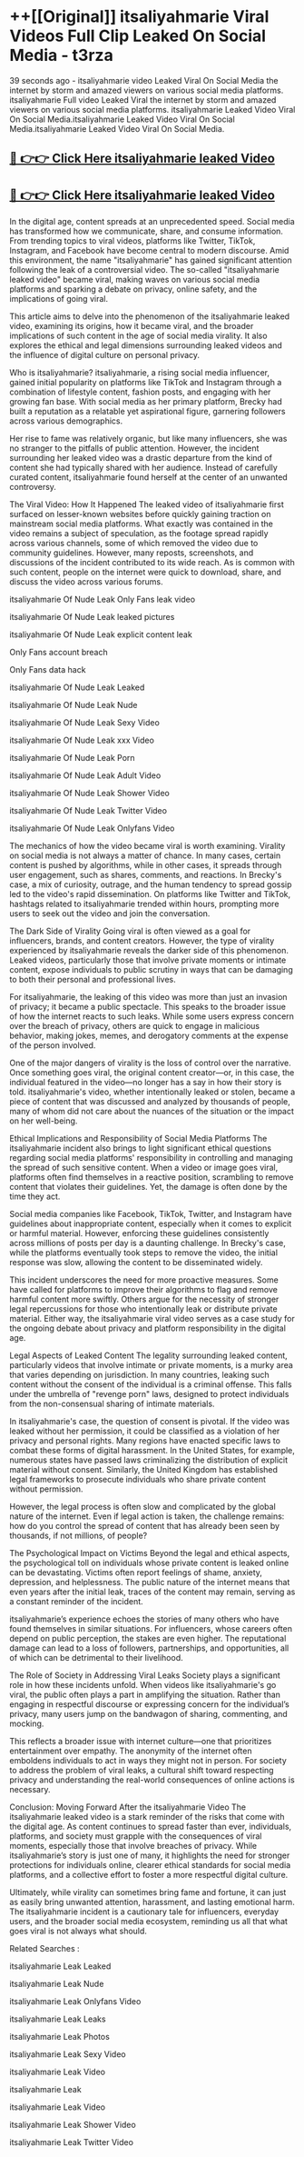 # ++[[Original]] itsaliyahmarie Viral Videos Full Clip Leaked On Social Media - t3rza<br>

39 seconds ago - itsaliyahmarie video Leaked Viral On Social Media the internet by storm and amazed viewers on various social media platforms.
itsaliyahmarie Full video Leaked Viral the internet by storm and amazed viewers on various social media platforms. itsaliyahmarie Leaked Video Viral On Social Media.itsaliyahmarie Leaked Video Viral On Social Media.itsaliyahmarie Leaked Video Viral On Social Media.<br>


## [🔴 👉👉 Click Here itsaliyahmarie leaked Video ](https://onlyclips.site?title=itsaliyahmarie&ref=git)

## [🔴 👉👉 Click Here itsaliyahmarie leaked Video ](https://onlyclips.site?title=itsaliyahmarie&ref=git)

In the digital age, content spreads at an unprecedented speed. Social media has transformed how we communicate, share, and consume information. From trending topics to viral videos, platforms like Twitter, TikTok, Instagram, and Facebook have become central to modern discourse. Amid this environment, the name "itsaliyahmarie" has gained significant attention following the leak of a controversial video. The so-called "itsaliyahmarie leaked video" became viral, making waves on various social media platforms and sparking a debate on privacy, online safety, and the implications of going viral.

This article aims to delve into the phenomenon of the itsaliyahmarie leaked video, examining its origins, how it became viral, and the broader implications of such content in the age of social media virality. It also explores the ethical and legal dimensions surrounding leaked videos and the influence of digital culture on personal privacy.

Who is itsaliyahmarie?
itsaliyahmarie, a rising social media influencer, gained initial popularity on platforms like TikTok and Instagram through a combination of lifestyle content, fashion posts, and engaging with her growing fan base. With social media as her primary platform, Brecky had built a reputation as a relatable yet aspirational figure, garnering followers across various demographics.

Her rise to fame was relatively organic, but like many influencers, she was no stranger to the pitfalls of public attention. However, the incident surrounding her leaked video was a drastic departure from the kind of content she had typically shared with her audience. Instead of carefully curated content, itsaliyahmarie found herself at the center of an unwanted controversy.

The Viral Video: How It Happened
The leaked video of itsaliyahmarie first surfaced on lesser-known websites before quickly gaining traction on mainstream social media platforms. What exactly was contained in the video remains a subject of speculation, as the footage spread rapidly across various channels, some of which removed the video due to community guidelines. However, many reposts, screenshots, and discussions of the incident contributed to its wide reach. As is common with such content, people on the internet were quick to download, share, and discuss the video across various forums.

itsaliyahmarie Of Nude Leak Only Fans leak video

itsaliyahmarie Of Nude Leak leaked pictures

itsaliyahmarie Of Nude Leak explicit content leak

Only Fans account breach

Only Fans data hack

itsaliyahmarie Of Nude Leak Leaked

itsaliyahmarie Of Nude Leak Nude

itsaliyahmarie Of Nude Leak Sexy Video

itsaliyahmarie Of Nude Leak xxx Video

itsaliyahmarie Of Nude Leak Porn

itsaliyahmarie Of Nude Leak Adult Video

itsaliyahmarie Of Nude Leak Shower Video

itsaliyahmarie Of Nude Leak Twitter Video

itsaliyahmarie Of Nude Leak Onlyfans Video

The mechanics of how the video became viral is worth examining. Virality on social media is not always a matter of chance. In many cases, certain content is pushed by algorithms, while in other cases, it spreads through user engagement, such as shares, comments, and reactions. In Brecky's case, a mix of curiosity, outrage, and the human tendency to spread gossip led to the video's rapid dissemination. On platforms like Twitter and TikTok, hashtags related to itsaliyahmarie trended within hours, prompting more users to seek out the video and join the conversation.

The Dark Side of Virality
Going viral is often viewed as a goal for influencers, brands, and content creators. However, the type of virality experienced by itsaliyahmarie reveals the darker side of this phenomenon. Leaked videos, particularly those that involve private moments or intimate content, expose individuals to public scrutiny in ways that can be damaging to both their personal and professional lives.

For itsaliyahmarie, the leaking of this video was more than just an invasion of privacy; it became a public spectacle. This speaks to the broader issue of how the internet reacts to such leaks. While some users express concern over the breach of privacy, others are quick to engage in malicious behavior, making jokes, memes, and derogatory comments at the expense of the person involved.

One of the major dangers of virality is the loss of control over the narrative. Once something goes viral, the original content creator—or, in this case, the individual featured in the video—no longer has a say in how their story is told. itsaliyahmarie's video, whether intentionally leaked or stolen, became a piece of content that was discussed and analyzed by thousands of people, many of whom did not care about the nuances of the situation or the impact on her well-being.

Ethical Implications and Responsibility of Social Media Platforms
The itsaliyahmarie incident also brings to light significant ethical questions regarding social media platforms' responsibility in controlling and managing the spread of such sensitive content. When a video or image goes viral, platforms often find themselves in a reactive position, scrambling to remove content that violates their guidelines. Yet, the damage is often done by the time they act.

Social media companies like Facebook, TikTok, Twitter, and Instagram have guidelines about inappropriate content, especially when it comes to explicit or harmful material. However, enforcing these guidelines consistently across millions of posts per day is a daunting challenge. In Brecky's case, while the platforms eventually took steps to remove the video, the initial response was slow, allowing the content to be disseminated widely.

This incident underscores the need for more proactive measures. Some have called for platforms to improve their algorithms to flag and remove harmful content more swiftly. Others argue for the necessity of stronger legal repercussions for those who intentionally leak or distribute private material. Either way, the itsaliyahmarie viral video serves as a case study for the ongoing debate about privacy and platform responsibility in the digital age.

Legal Aspects of Leaked Content
The legality surrounding leaked content, particularly videos that involve intimate or private moments, is a murky area that varies depending on jurisdiction. In many countries, leaking such content without the consent of the individual is a criminal offense. This falls under the umbrella of "revenge porn" laws, designed to protect individuals from the non-consensual sharing of intimate materials.

In itsaliyahmarie's case, the question of consent is pivotal. If the video was leaked without her permission, it could be classified as a violation of her privacy and personal rights. Many regions have enacted specific laws to combat these forms of digital harassment. In the United States, for example, numerous states have passed laws criminalizing the distribution of explicit material without consent. Similarly, the United Kingdom has established legal frameworks to prosecute individuals who share private content without permission.

However, the legal process is often slow and complicated by the global nature of the internet. Even if legal action is taken, the challenge remains: how do you control the spread of content that has already been seen by thousands, if not millions, of people?

The Psychological Impact on Victims
Beyond the legal and ethical aspects, the psychological toll on individuals whose private content is leaked online can be devastating. Victims often report feelings of shame, anxiety, depression, and helplessness. The public nature of the internet means that even years after the initial leak, traces of the content may remain, serving as a constant reminder of the incident.

itsaliyahmarie’s experience echoes the stories of many others who have found themselves in similar situations. For influencers, whose careers often depend on public perception, the stakes are even higher. The reputational damage can lead to a loss of followers, partnerships, and opportunities, all of which can be detrimental to their livelihood.

The Role of Society in Addressing Viral Leaks
Society plays a significant role in how these incidents unfold. When videos like itsaliyahmarie's go viral, the public often plays a part in amplifying the situation. Rather than engaging in respectful discourse or expressing concern for the individual’s privacy, many users jump on the bandwagon of sharing, commenting, and mocking.

This reflects a broader issue with internet culture—one that prioritizes entertainment over empathy. The anonymity of the internet often emboldens individuals to act in ways they might not in person. For society to address the problem of viral leaks, a cultural shift toward respecting privacy and understanding the real-world consequences of online actions is necessary.

Conclusion: Moving Forward After the itsaliyahmarie Video
The itsaliyahmarie leaked video is a stark reminder of the risks that come with the digital age. As content continues to spread faster than ever, individuals, platforms, and society must grapple with the consequences of viral moments, especially those that involve breaches of privacy. While itsaliyahmarie’s story is just one of many, it highlights the need for stronger protections for individuals online, clearer ethical standards for social media platforms, and a collective effort to foster a more respectful digital culture.

Ultimately, while virality can sometimes bring fame and fortune, it can just as easily bring unwanted attention, harassment, and lasting emotional harm. The itsaliyahmarie incident is a cautionary tale for influencers, everyday users, and the broader social media ecosystem, reminding us all that what goes viral is not always what should.

Related Searches :

itsaliyahmarie Leak Leaked

itsaliyahmarie Leak Nude

itsaliyahmarie Leak Onlyfans Video

itsaliyahmarie Leak Leaks

itsaliyahmarie Leak Photos

itsaliyahmarie Leak Sexy Video

itsaliyahmarie Leak Video

itsaliyahmarie Leak

itsaliyahmarie Leak Video

itsaliyahmarie Leak Shower Video

itsaliyahmarie Leak Twitter Video

